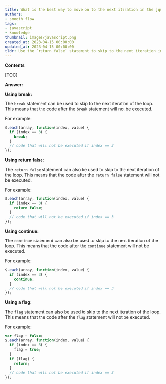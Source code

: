 ```yaml
---
title: What is the best way to move on to the next iteration in the jquery.each() function?
authors:
- smooth_flow
tags:
- javascript
- knowledge
thumbnail: images/javascript.png
created_at: 2023-04-15 00:00:00
updated_at: 2023-04-15 00:00:00
tldr: Use the `return false` statement to skip to the next iteration in jQuery.each().
---
```


**Contents**

[TOC]

**Answer:**

**Using break:**

The `break` statement can be used to skip to the next iteration of the loop. This means that the code after the `break` statement will not be executed.

For example:

```javascript
$.each(array, function(index, value) {
  if (index == 3) {
    break;
  }
  // code that will not be executed if index == 3
});
```

**Using return false:**

The `return false` statement can also be used to skip to the next iteration of the loop. This means that the code after the `return false` statement will not be executed.

For example:

```javascript
$.each(array, function(index, value) {
  if (index == 3) {
    return false;
  }
  // code that will not be executed if index == 3
});
```

**Using continue:**

The `continue` statement can also be used to skip to the next iteration of the loop. This means that the code after the `continue` statement will not be executed.

For example:

```javascript
$.each(array, function(index, value) {
  if (index == 3) {
    continue;
  }
  // code that will not be executed if index == 3
});
```

**Using a flag:**

The `flag` statement can also be used to skip to the next iteration of the loop. This means that the code after the `flag` statement will not be executed.

For example:

```javascript
var flag = false;
$.each(array, function(index, value) {
  if (index == 3) {
    flag = true;
  }
  if (flag) {
    return;
  }
  // code that will not be executed if index == 3
});
```
